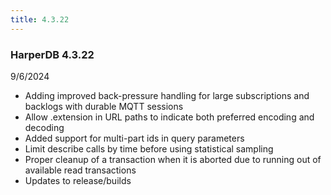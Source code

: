 ```yaml
---
title: 4.3.22
---
```


### HarperDB 4.3.22

9/6/2024

- Adding improved back-pressure handling for large subscriptions and backlogs with durable MQTT sessions
- Allow .extension in URL paths to indicate both preferred encoding and decoding
- Added support for multi-part ids in query parameters
- Limit describe calls by time before using statistical sampling
- Proper cleanup of a transaction when it is aborted due to running out of available read transactions
- Updates to release/builds
